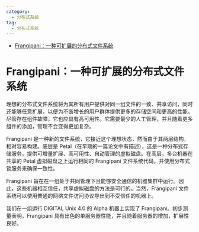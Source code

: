 ```yaml
---
category: 
  - 分布式系统
tag:
  - 分布式系统
---
```


- [Frangipani：一种可扩展的分布式文件系统](#frangipani一种可扩展的分布式文件系统)

# Frangipani：一种可扩展的分布式文件系统

理想的分布式文件系统将为其所有用户提供对同一组文件的一致、共享访问，同时还能够任意扩展，以便为不断增长的用户群体提供更多的存储空间和更高的性能。尽管存在组件故障，它也应具有高可用性。它需要最少的人工管理，并且随着更多组件的添加，管理不会变得更加复杂。

Frangipani 是一种新的文件系统，它接近这个理想状态，然而由于其两层结构，相对容易构建。底层是 Petal（在早期的一篇论文中有描述），这是一种分布式存储服务，提供可增量扩展、高可用性、自动管理的虚拟磁盘。在高层，多台机器在共享的 Petal 虚拟磁盘之上运行相同的 Frangipani 文件系统代码，并使用分布式锁服务来确保一致性。

Frangipani 旨在在一组处于共同管理下且能够安全通信的机器集群中运行。因此，这些机器相互信任，共享虚拟磁盘的方法是可行的。当然，Frangipani 文件系统可以使用普通的网络文件访问协议导出到不受信任的机器上。

我们在一组运行 DIGITAL Unix 4.0 的 Alpha 机器上实现了 Frangipani。初步测量表明，Frangipani 具有出色的单服务器性能，并且随着服务器的增加，扩展性良好。